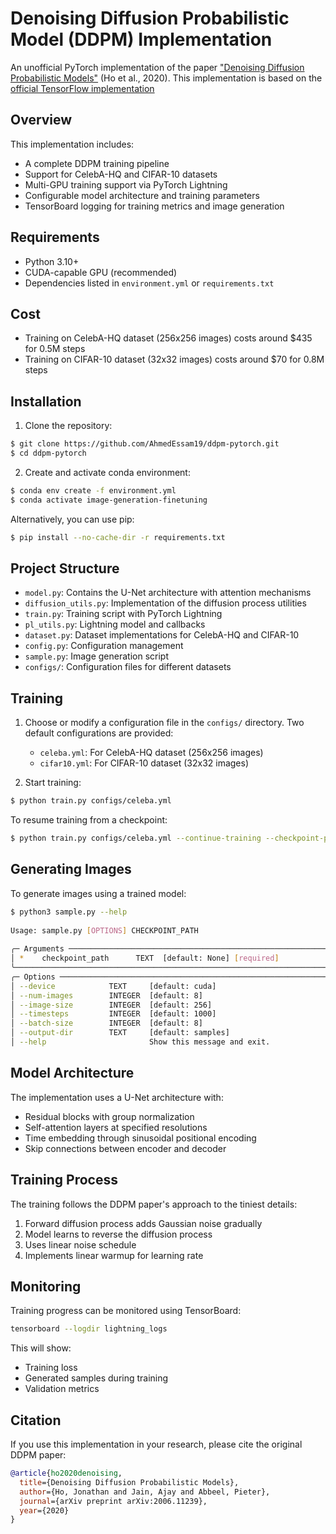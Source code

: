 # Denoising Diffusion Probabilistic Model (DDPM) Implementation

An unofficial PyTorch implementation of the paper ["Denoising Diffusion Probabilistic Models"](https://arxiv.org/abs/2006.11239) (Ho et al., 2020). This implementation is based on the [official TensorFlow implementation](https://github.com/hojonathanho/diffusion)

## Overview

This implementation includes:
- A complete DDPM training pipeline
- Support for CelebA-HQ and CIFAR-10 datasets
- Multi-GPU training support via PyTorch Lightning
- Configurable model architecture and training parameters
- TensorBoard logging for training metrics and image generation

## Requirements

- Python 3.10+
- CUDA-capable GPU (recommended)
- Dependencies listed in `environment.yml` or `requirements.txt`

## Cost

* Training on CelebA-HQ dataset (256x256 images) costs around $435 for 0.5M steps
* Training on CIFAR-10 dataset (32x32 images) costs around $70 for 0.8M steps

## Installation

1. Clone the repository:
```bash
$ git clone https://github.com/AhmedEssam19/ddpm-pytorch.git
$ cd ddpm-pytorch
```

2. Create and activate conda environment:
```bash
$ conda env create -f environment.yml
$ conda activate image-generation-finetuning
```

Alternatively, you can use pip:
```bash
$ pip install --no-cache-dir -r requirements.txt
```

## Project Structure

- `model.py`: Contains the U-Net architecture with attention mechanisms
- `diffusion_utils.py`: Implementation of the diffusion process utilities
- `train.py`: Training script with PyTorch Lightning
- `pl_utils.py`: Lightning model and callbacks
- `dataset.py`: Dataset implementations for CelebA-HQ and CIFAR-10
- `config.py`: Configuration management
- `sample.py`: Image generation script
- `configs/`: Configuration files for different datasets

## Training

1. Choose or modify a configuration file in the `configs/` directory. Two default configurations are provided:
   - `celeba.yml`: For CelebA-HQ dataset (256x256 images)
   - `cifar10.yml`: For CIFAR-10 dataset (32x32 images)

2. Start training:
```bash
$ python train.py configs/celeba.yml
```

To resume training from a checkpoint:
```bash
$ python train.py configs/celeba.yml --continue-training --checkpoint-path path/to/checkpoint.ckpt
```

## Generating Images

To generate images using a trained model:

```bash
$ python3 sample.py --help          
                                                                                                                                                                 
Usage: sample.py [OPTIONS] CHECKPOINT_PATH                                                                                                                      
                                                                                                                                                                 
╭─ Arguments ───────────────────────────────────────────────────────────────────────────────────────────────────────────────────────────────────────────────────╮
│ *    checkpoint_path      TEXT  [default: None] [required]                                                                                                    │
╰───────────────────────────────────────────────────────────────────────────────────────────────────────────────────────────────────────────────────────────────╯
╭─ Options ─────────────────────────────────────────────────────────────────────────────────────────────────────────────────────────────────────────────────────╮
│ --device            TEXT     [default: cuda]                                                                                                                  │
│ --num-images        INTEGER  [default: 8]                                                                                                                     │
│ --image-size        INTEGER  [default: 256]                                                                                                                   │
│ --timesteps         INTEGER  [default: 1000]                                                                                                                  │
│ --batch-size        INTEGER  [default: 8]                                                                                                                     │
│ --output-dir        TEXT     [default: samples]                                                                                                               │
│ --help                       Show this message and exit.                                                                                                      │

```

## Model Architecture

The implementation uses a U-Net architecture with:
- Residual blocks with group normalization
- Self-attention layers at specified resolutions
- Time embedding through sinusoidal positional encoding
- Skip connections between encoder and decoder

## Training Process

The training follows the DDPM paper's approach to the tiniest details:

1. Forward diffusion process adds Gaussian noise gradually
2. Model learns to reverse the diffusion process
3. Uses linear noise schedule
4. Implements linear warmup for learning rate

## Monitoring

Training progress can be monitored using TensorBoard:
```bash
tensorboard --logdir lightning_logs
```

This will show:
- Training loss
- Generated samples during training
- Validation metrics

## Citation

If you use this implementation in your research, please cite the original DDPM paper:

```bibtex
@article{ho2020denoising,
  title={Denoising Diffusion Probabilistic Models},
  author={Ho, Jonathan and Jain, Ajay and Abbeel, Pieter},
  journal={arXiv preprint arXiv:2006.11239},
  year={2020}
}
```

